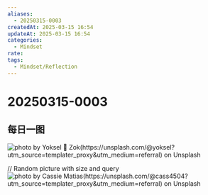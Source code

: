 ```yaml
---
aliases:
  - 20250315-0003
createdAt: 2025-03-15 16:54
updateAt: 2025-03-15 16:54
categories:
  - Mindset
rate: 
tags:
  - Mindset/Reflection
---
```

# 20250315-0003


## 每日一图
![photo by Yoksel 🌿 Zok(https://unsplash.com/@yoksel?utm_source=templater_proxy&utm_medium=referral) on Unsplash](https://images.unsplash.com/photo-1613236116431-56bc4aabe4ce?crop=entropy&cs=srgb&fm=jpg&ixid=M3w2NDU1OTF8MHwxfHJhbmRvbXx8fHx8fHx8fDE3NDIwMjg4NDd8&ixlib=rb-4.0.3&q=85&w=800&h=600)

// Random picture with size and query
![photo by Cassie Matias(https://unsplash.com/@cass4504?utm_source=templater_proxy&utm_medium=referral) on Unsplash](https://images.unsplash.com/photo-1487615215796-62477c922fa5?crop=entropy&cs=srgb&fm=jpg&ixid=M3w2NDU1OTF8MHwxfHJhbmRvbXx8fHx8fHx8fDE3NDIwMjg4NDd8&ixlib=rb-4.0.3&q=85&w=800&h=800)
